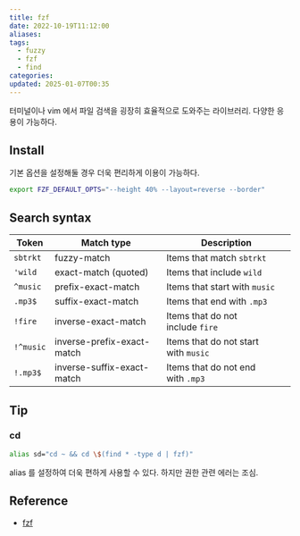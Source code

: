```yaml
---
title: fzf
date: 2022-10-19T11:12:00
aliases: 
tags:
  - fuzzy
  - fzf
  - find
categories: 
updated: 2025-01-07T00:35
---
```


터미널이나 vim 에서 파일 검색을 굉장히 효율적으로 도와주는 라이브러리. 다양한 응용이 가능하다.

## Install

기본 옵션을 설정해둘 경우 더욱 편리하게 이용이 가능하다.

```bash
export FZF_DEFAULT_OPTS="--height 40% --layout=reverse --border"
```

## Search syntax

| Token     | Match type                 | Description                          |
| --------- | -------------------------- | ------------------------------------ |
| `sbtrkt`  | fuzzy-match                | Items that match `sbtrkt`            |
| `'wild`   | exact-match (quoted)       | Items that include `wild`            |
| `^music`  | prefix-exact-match         | Items that start with `music`        |
| `.mp3$`   | suffix-exact-match         | Items that end with `.mp3`           |
| `!fire`   | inverse-exact-match        | Items that do not include `fire`     |
| `!^music` | inverse-prefix-exact-match | Items that do not start with `music` |
| `!.mp3$`  | inverse-suffix-exact-match | Items that do not end with `.mp3`    |

## Tip

### cd

```bash
alias sd="cd ~ && cd \$(find * -type d | fzf)"
```

alias 를 설정하여 더욱 편하게 사용할 수 있다. 하지만 권한 관련 에러는 조심.

## Reference

- [fzf](https://github.com/junegunn/fzf)
